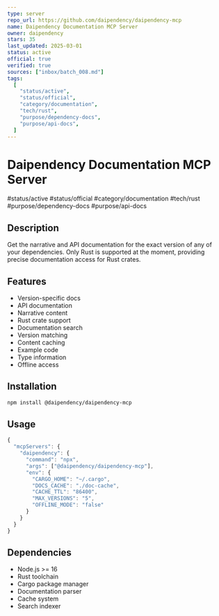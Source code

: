 ```yaml
--- 
type: server
repo_url: https://github.com/daipendency/daipendency-mcp
name: Daipendency Documentation MCP Server
owner: daipendency
stars: 35
last_updated: 2025-03-01
status: active
official: true
verified: true
sources: ["inbox/batch_008.md"]
tags:
  [
    "status/active",
    "status/official",
    "category/documentation",
    "tech/rust",
    "purpose/dependency-docs",
    "purpose/api-docs",
  ]
---
```


# Daipendency Documentation MCP Server

#status/active #status/official #category/documentation #tech/rust #purpose/dependency-docs #purpose/api-docs

## Description

Get the narrative and API documentation for the exact version of any of your dependencies. Only Rust is supported at the moment, providing precise documentation access for Rust crates.

## Features

- Version-specific docs
- API documentation
- Narrative content
- Rust crate support
- Documentation search
- Version matching
- Content caching
- Example code
- Type information
- Offline access

## Installation

```bash
npm install @daipendency/daipendency-mcp
```

## Usage

```javascript
{
  "mcpServers": {
    "daipendency": {
      "command": "npx",
      "args": ["@daipendency/daipendency-mcp"],
      "env": {
        "CARGO_HOME": "~/.cargo",
        "DOCS_CACHE": "./doc-cache",
        "CACHE_TTL": "86400",
        "MAX_VERSIONS": "5",
        "OFFLINE_MODE": "false"
      }
    }
  }
}
```

## Dependencies

- Node.js >= 16
- Rust toolchain
- Cargo package manager
- Documentation parser
- Cache system
- Search indexer